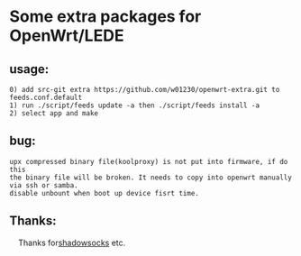 # Some extra packages for OpenWrt/LEDE

## usage:

	0) add src-git extra https://github.com/w01230/openwrt-extra.git to feeds.conf.default 	
	1) run ./script/feeds update -a then ./script/feeds install -a
	2) select app and make

## bug:
	upx compressed binary file(koolproxy) is not put into firmware, if do this
	the binary file will be broken. It needs to copy into openwrt manually via ssh or samba. 
	disable unbount when boot up device fisrt time.

## Thanks:
     Thanks for[shadowsocks](https://github.com/shadowsocks) etc.
